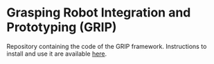 # Grasping Robot Integration and Prototyping (GRIP)

Repository containing the code of the GRIP framework. Instructions to install and use it are available [here](https://sr-grip.readthedocs.io/en/latest/).
